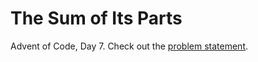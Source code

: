 # The Sum of Its Parts

Advent of Code, Day 7. Check out the [problem statement](https://adventofcode.com/2018/day/7).
